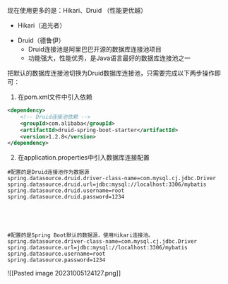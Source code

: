现在使用更多的是：Hikari、Druid  （性能更优越）

- Hikari（追光者）
* Druid（德鲁伊）
  * Druid连接池是阿里巴巴开源的数据库连接池项目 
  * 功能强大，性能优秀，是Java语言最好的数据库连接池之一


把默认的数据库连接池切换为Druid数据库连接池，只需要完成以下两步操作即可：
1. 在pom.xml文件中引入依赖​	
```xml
<dependency>
    <!-- Druid连接池依赖 -->
    <groupId>com.alibaba</groupId>
    <artifactId>druid-spring-boot-starter</artifactId>
    <version>1.2.8</version>
</dependency>
```
2. 在application.properties中引入数据库连接配置
```properties
#配置的是Druid连接池作为数据源
spring.datasource.druid.driver-class-name=com.mysql.cj.jdbc.Driver
spring.datasource.druid.url=jdbc:mysql://localhost:3306/mybatis
spring.datasource.druid.username=root
spring.datasource.druid.password=1234





#配置的是Spring Boot默认的数据源，使用Hikari连接池。
spring.datasource.driver-class-name=com.mysql.cj.jdbc.Driver
spring.datasource.url=jdbc:mysql://localhost:3306/mybatis
spring.datasource.username=root
spring.datasource.password=1234
```
![[Pasted image 20231005124127.png]]
